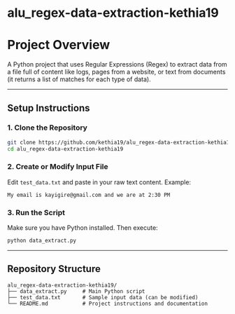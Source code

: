 # alu_regex-data-extraction-kethia19

# Project Overview

A Python project that uses Regular Expressions (Regex) to extract data from a file full of content like logs, pages from a website, or text from documents (it returns a list of matches for each type of data).

---

## Setup Instructions

### 1. Clone the Repository
```bash
git clone https://github.com/kethia19/alu_regex-data-extraction-kethia19.git
cd alu_regex-data-extraction-kethia19
````

### 2. Create or Modify Input File

Edit `test_data.txt` and paste in your raw text content. Example:

```
My email is kayigire@gmail.com and we are at 2:30 PM
```

### 3. Run the Script

Make sure you have Python installed. Then execute:

```bash
python data_extract.py
```

---

## Repository Structure

```
alu_regex-data-extraction-kethia19/
├── data_extract.py     # Main Python script
├── test_data.txt       # Sample input data (can be modified)
└── README.md           # Project instructions and documentation
```
